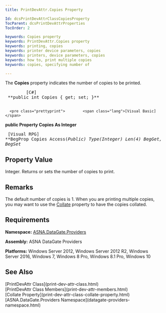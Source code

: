 ```yaml
---
title: PrintDevAttr.Copies Property

Id: dcsPrintDevAttrClassCopiesProperty
TocParent: dcsPrintDevAttrProperties
TocOrder: 2

keywords: Copies property
keywords: PrintDevAttr.Copies property
keywords: printing, copies
keywords: printer device parameters, copies
keywords: printers, device parameters, copies
keywords: how to, print multiple copies
keywords: copies, specifying number of

---
```


The **Copies** property indicates the number of copies to be printed.
<pre class="prettyprint">        <span class="lang">[C#]</span>
 **public int Copies { get; set; }** 
      </pre>
      <pre class="prettyprint">        <span class="lang">[Visual Basic] </span>
 **public Property Copies As Integer** 
      </pre>
      <pre class="prettyprint">        <span class="lang">[Visual RPG]</span>
 **BegProp Copies Access(*Public) Type(*Integer) Len(4)
   BegGet,   BegSet** 
      </pre>

## Property Value

Integer. Returns or sets the number of copies to print. 
## Remarks

The default number of copies is 1. When you are printing multiple copies, you may want to use the [Collate](print-dev-attr-class-collate-property.html) property to have the copies collated.
## Requirements

**Namespace:** [ ASNA.DataGate.Providers](datagate-providers-namespace.html) 

**Assembly:** ASNA DataGate Providers

**Platforms:** Windows Server 2012, Windows Server 2012 R2, Windows Server 2016, Windows 7, Windows 8 Pro, Windows 8.1 Pro, Windows 10
## See Also

<dl />
      [PrintDevAttr Class](print-dev-attr-class.html)
      <br />
      [PrintDevAttr Class Members](print-dev-attr-members.html)
      <br />
      [Collate Property](print-dev-attr-class-collate-property.html)
      <br />
      [ASNA.DataGate.Providers Namespace](datagate-providers-namespace.html)


